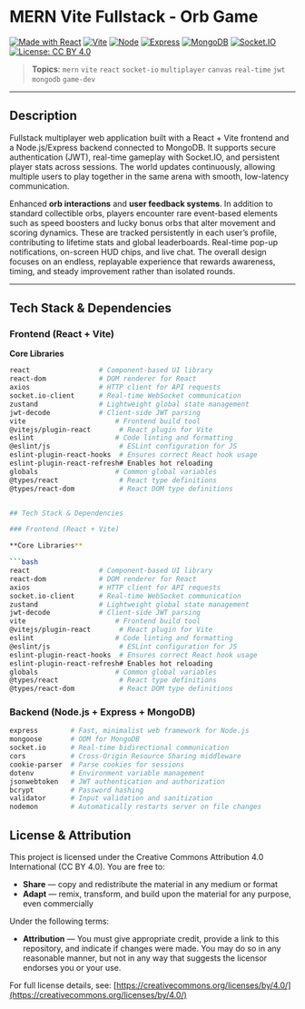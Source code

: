 # MERN Vite Fullstack - Orb Game

[![Made with React](https://img.shields.io/badge/React-18+-blue?logo=react)](https://react.dev/)
[![Vite](https://img.shields.io/badge/Vite-5+-9462ff?logo=vite)](https://vitejs.dev/)
[![Node](https://img.shields.io/badge/Node-18%2B-43853D?logo=node.js&logoColor=white)](https://nodejs.org/)
[![Express](https://img.shields.io/badge/Express-4-black?logo=express)](https://expressjs.com/)
[![MongoDB](https://img.shields.io/badge/MongoDB-6+-47A248?logo=mongodb&logoColor=white)](https://www.mongodb.com/)
[![Socket.IO](https://img.shields.io/badge/Socket.IO-realtime-black?logo=Socket.io)](https://socket.io/)
[![License: CC BY 4.0](https://img.shields.io/badge/License-CC%20BY%204.0-lightgrey.svg)](https://creativecommons.org/licenses/by/4.0/)

> **Topics**: `mern` `vite` `react` `socket-io` `multiplayer` `canvas` `real-time` `jwt` `mongodb` `game-dev`

---

## Description

Fullstack multiplayer web application built with a React + Vite frontend and a Node.js/Express backend connected to MongoDB. It supports secure authentication (JWT), real-time gameplay with Socket.IO, and persistent player stats across sessions. The world updates continuously, allowing multiple users to play together in the same arena with smooth, low-latency communication.

Enhanced **orb interactions** and **user feedback systems**. In addition to standard collectible orbs, players encounter rare event-based elements such as speed boosters and lucky bonus orbs that alter movement and scoring dynamics. These are tracked persistently in each user’s profile, contributing to lifetime stats and global leaderboards. Real-time pop-up notifications, on-screen HUD chips, and live chat. The overall design focuses on an endless, replayable experience that rewards awareness, timing, and steady improvement rather than isolated rounds.

---

## Tech Stack & Dependencies

### Frontend (React + Vite)

**Core Libraries**

````bash
react                 # Component-based UI library
react-dom             # DOM renderer for React
axios                 # HTTP client for API requests
socket.io-client      # Real-time WebSocket communication
zustand               # Lightweight global state management
jwt-decode            # Client-side JWT parsing
vite                      # Frontend build tool
@vitejs/plugin-react       # React plugin for Vite
eslint                    # Code linting and formatting
@eslint/js                 # ESLint configuration for JS
eslint-plugin-react-hooks  # Ensures correct React hook usage
eslint-plugin-react-refresh# Enables hot reloading
globals                   # Common global variables
@types/react               # React type definitions
@types/react-dom           # React DOM type definitions


## Tech Stack & Dependencies

### Frontend (React + Vite)

**Core Libraries**

```bash
react                 # Component-based UI library
react-dom             # DOM renderer for React
axios                 # HTTP client for API requests
socket.io-client      # Real-time WebSocket communication
zustand               # Lightweight global state management
jwt-decode            # Client-side JWT parsing
vite                      # Frontend build tool
@vitejs/plugin-react       # React plugin for Vite
eslint                    # Code linting and formatting
@eslint/js                 # ESLint configuration for JS
eslint-plugin-react-hooks  # Ensures correct React hook usage
eslint-plugin-react-refresh# Enables hot reloading
globals                   # Common global variables
@types/react               # React type definitions
@types/react-dom           # React DOM type definitions
````

### Backend (Node.js + Express + MongoDB)

```bash
express        # Fast, minimalist web framework for Node.js
mongoose       # ODM for MongoDB
socket.io      # Real-time bidirectional communication
cors           # Cross-Origin Resource Sharing middleware
cookie-parser  # Parse cookies for sessions
dotenv         # Environment variable management
jsonwebtoken   # JWT authentication and authorization
bcrypt         # Password hashing
validator      # Input validation and sanitization
nodemon        # Automatically restarts server on file changes
```

## License & Attribution

This project is licensed under the Creative Commons
Attribution 4.0 International (CC BY 4.0).
You are free to:

- **Share** — copy and redistribute the material in any medium or format
- **Adapt** — remix, transform, and build upon the material for any purpose, even commercially

Under the following terms:

- **Attribution** — You must give appropriate credit, provide a link to this repository, and indicate if changes were made. You may do so in any reasonable manner, but not in any way that suggests the licensor endorses you or your use.

For full license details, see:
[https://creativecommons.org/licenses/by/4.0/](https://creativecommons.org/licenses/by/4.0/)

```

```
